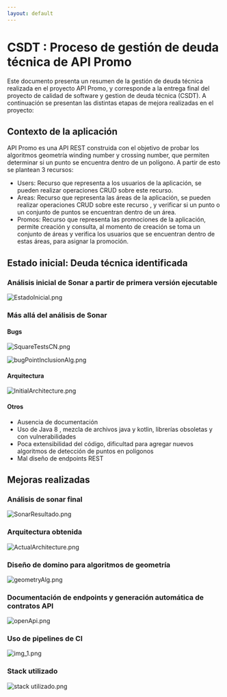 ```yaml
---
layout: default
---
```

# CSDT : Proceso de gestión de deuda técnica de API Promo
Este documento presenta un resumen de la gestión de deuda técnica realizada en el proyecto API Promo, y corresponde
a la entrega final del proyecto de calidad de software y gestion de deuda técnica (CSDT). A continuación se presentan las distintas etapas de mejora realizadas en el proyecto:
## Contexto de la aplicación
API Promo es una API REST construida con el objetivo de probar los algoritmos geometría  winding number y crossing number,
que permiten determinar si un punto se encuentra dentro de un polígono. A partir de esto se plantean 3 recursos:
* Users: Recurso que representa a los usuarios de la aplicación, se pueden realizar operaciones CRUD sobre este recurso.
* Areas: Recurso que representa las áreas de la aplicación, se pueden realizar operaciones CRUD sobre este recurso ,
  y verificar si un punto o un conjunto de puntos se encuentran dentro de un área.
* Promos: Recurso que representa las promociones de la aplicación, permite creación y consulta, al momento de creación
  se toma un conjunto de áreas y verifica los usuarios que se encuentran dentro de estas áreas, para asignar la promoción.

## Estado inicial: Deuda técnica identificada
### Análisis inicial de Sonar a partir de primera versión ejecutable

![EstadoInicial.png](resources%2Fimg%2FSonar%2FEstadoInicial.png)

### Más allá del análisis de Sonar
#### Bugs
![SquareTestsCN.png](resources%2Fimg%2FEtapa3%2FSquareTestsCN.png)

![bugPointInclusionAlg.png](resources%2Fimg%2FSonar%2FbugPointInclusionAlg.png)
#### Arquitectura
![InitialArchitecture.png](resources%2Fimg%2Farchitecture-debt%2FInitialArchitecture.png)
#### Otros
* Ausencia de documentación
* Uso de Java 8 , mezcla de archivos java y kotlin, librerías obsoletas y con vulnerabilidades
* Poca extensibilidad del código, dificultad para agregar nuevos algoritmos de detección de puntos en polígonos
* Mal diseño de endpoints REST

## Mejoras realizadas
### Análisis de sonar final
![SonarResultado.png](resources/img/homePage/SonarFinal.png)
### Arquitectura obtenida
![ActualArchitecture.png](resources/img/architecture-debt/ActualArchitecture.png)
### Diseño de domino para algoritmos de geometría
![geometryAlg.png](resources/img/homePage/strategies.png)
### Documentación de endpoints y generación automática de contratos API
![openApi.png](resources/img/homePage/openApi.png)
### Uso de pipelines de CI
![img_1.png](resources/img/homePage/githubActions.png)
### Stack utilizado
![stack utilizado.png](resources/img/homePage/stack.png)